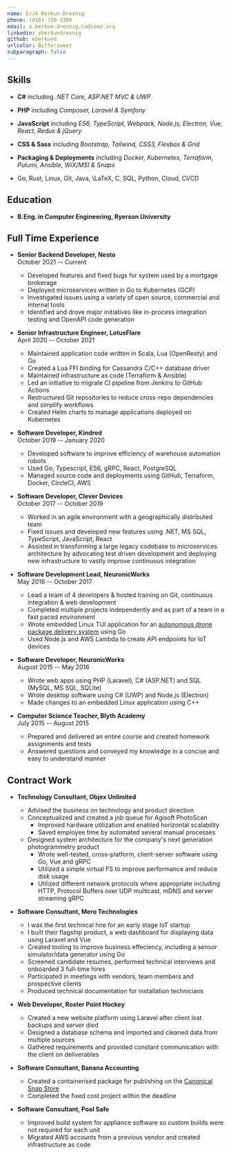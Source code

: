 ```yaml
---
name: Erik Berkun-Drevnig
phone: (416) 720-3306
email: e.berkun-drevnig.ca@ieee.org
linkedin: eberkundrevnig
github: eberkund
urlcolor: Bittersweet
subparagraph: false
---
```


## Skills

*	**C#**
		including _.NET Core, ASP.NET MVC & UWP_

*	**PHP**
		including _Composer, Laravel & Symfony_

*	**JavaScript**
		including _ES6, TypeScript, Webpack, Node.js, Electron, Vue, React, Redux & jQuery_

*	**CSS & Sass**
		including _Bootstrap, Tailwind, CSS3, Flexbox & Grid_

*	**Packaging & Deployments**
		including _Docker, Kubernetes, Terraform, Pulumi, Ansible, WiX/MSI & Snaps_

*	Go, Rust, Linux, Git, Java, \LaTeX, C, SQL, Python, Cloud, CI/CD

## Education

*	**B.Eng. in Computer Engineering, Ryerson University**

## Full Time Experience

 *	**Senior Backend Developer, Nesto**  
	October 2021 -- Current

	- Developed features and fixed bugs for system used by a mortgage brokerage
	- Deployed microservices written in Go to Kubernetes (GCP)
	- Investigated issues using a variety of open source, commercial and internal tools
	- Identified and drove major initiatives like in-process integration testing and OpenAPI code generation

*	**Senior Infrastructure Engineer, LotusFlare**  
	April 2020 -- October 2021

	- Maintained application code written in Scala, Lua (OpenResty) and Go
	- Created a Lua FFI binding for Cassandra C/C++ database driver
	- Maintained infrastructure as code (Terraform & Ansible)
	- Led an initiative to migrate CI pipeline from Jenkins to GitHub Actions
	- Restructured Git repositories to reduce cross-repo dependencies and simplify workflows
	- Created Helm charts to manage applications deployed on Kubernetes

*	**Software Developer, Kindred**  
	October 2019 -- January 2020

	- Developed software to improve efficiency of warehouse automation robots
	- Used Go, Typescript, ES6, gRPC, React, PostgreSQL
	- Managed source code and deployments using GitHub, Terraform, Docker, CircleCI, AWS

*	**Software Developer, Clever Devices**  
	October 2017 -- October 2019

	- Worked in an agile environment with a geographically distributed team
	- Fixed issues and developed new features using .NET, MS SQL, TypeScript, JavaScript, React
	- Assisted in transforming a large legacy codebase to microservices architecture by advocating test driven development and deploying new infrastructure to vastly improve continuous integration

*	**Software Development Lead, NeuronicWorks**  
	May 2016 -- October 2017

	- Lead a team of 4 developers & hosted training on Git, continuous integration & web development
	- Completed multiple projects independently and as part of a team in a fast paced environment
	- Wrote embedded Linux TUI application for an [autonomous drone package delivery system](https://youtu.be/yMP2iZbFKvg?t=32) using Go
	- Used Node.js and AWS Lambda to create API endpoints for IoT devices

*	**Software Developer, NeuronicWorks**  
	August 2015 -- May 2016

	- Wrote web apps using PHP (Laravel), C# (ASP.NET) and SQL (MySQL, MS SQL, SQLite)
	- Wrote desktop software using C# (UWP) and Node.js (Electron)
	- Made changes to an embedded Linux application using C++

*	**Computer Science Teacher, Blyth Academy**  
	July 2015 -- August 2015

	- Prepared and delivered an entire course and created homework assignments and tests
	- Answered questions and conveyed my knowledge in a concise and easy to understand manner

## Contract Work

*	**Technology Consultant, Objex Unlimited**  

	- Advised the business on technology and product direction
	- Conceptualized and created a job queue for Agisoft PhotoScan
		- Improved hardware utilization and enabled horizontal scalability
		- Saved employee time by automated several manual processes
	- Designed system architecture for the company's next generation photogrammetry product
		- Wrote well-tested, cross-platform, client-server software using Go, Vue and gRPC
		- Utilized a simple virtual FS to improve performance and reduce disk usage
		- Utilized different network protocols where appropriate including HTTP, Protocol Buffers over UDP multicast, mDNS and server streaming gRPC

*	**Software Consultant, Mero Technologies**  

	- I was the first technical hire for an early stage IoT startup
	- I built their flagship product, a web dashboard for displaying data using Laravel and Vue
	- Created tooling to improve business effeciency, including a sensor simulator/data generator using Go
	- Screened candidate resumes, performed technical interviews and onboarded 3 full-time hires
	- Participated in meetings with vendors, team members and prospective clients
	- Produced technical documentation for installation technicians

*	**Web Developer, Roster Point Hockey**

	- Created a new website platform using Laravel after client lost backups and server died
	- Designed a database schema and imported and cleaned data from multiple sources
	- Gathered requirements and provided constant communication with the client on deliverables

*	**Software Consultant, Banana Accounting**  

	- Created a containerised package for publishing on the [Canonical Snap Store](https://snapcraft.io/banana-accounting)
	- Completed the fixed cost project within the deadline

*	**Software Consultant, Pool Safe**  

	- Improved build system for appliance software so custom builds were not required for each unit
	- Migrated AWS accounts from a previous vendor and created infrastructure as code

